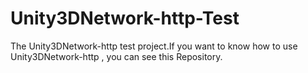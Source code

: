 Unity3DNetwork-http-Test
========================

The Unity3DNetwork-http test project.If you want to know how to use Unity3DNetwork-http , you can see this Repository.
